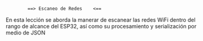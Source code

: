             ==> Escaneo de Redes    <==

En esta lección se aborda la manerar de escanear las redes WiFi dentro del rango de alcance del ESP32, así como su procesamiento y serialización por medio de JSON
